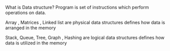 What is Data structure?
Program is set of instructions which perform operations on data.

Array , Matrices , Linked list are physical data structures defines how data is arranged in the memory

Stack, Queue, Tree, Graph , Hashing
are logical data structures defines how
data is utilized in the memory
